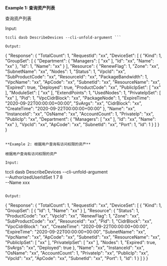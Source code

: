 **Example 1: 查询资产列表**

查询资产列表

Input: 

```
tccli dasb DescribeDevices --cli-unfold-argument ```

Output: 
```
{
    "Response": {
        "TotalCount": 1,
        "RequestId": "xx",
        "DeviceSet": [
            {
                "Kind": 1,
                "GroupSet": [
                    {
                        "Department": {
                            "Managers": [
                                "xx"
                            ],
                            "Id": "xx",
                            "Name": "xx"
                        },
                        "Id": 1,
                        "Name": "xx"
                    }
                ],
                "Resource": {
                    "RenewFlag": 1,
                    "Zone": "xx",
                    "SubnetName": "xx",
                    "Nodes": 1,
                    "Status": 1,
                    "VpcId": "xx",
                    "SubProductCode": "xx",
                    "ResourceId": "xx",
                    "PackageBandwidth": 1,
                    "VpcName": "xx",
                    "ApCode": "xx",
                    "SubnetId": "xx",
                    "ResourceName": "xx",
                    "Expired": true,
                    "Deployed": true,
                    "ProductCode": "xx",
                    "PublicIpSet": [
                        "xx"
                    ],
                    "ModuleSet": [
                        "xx"
                    ],
                    "ExtendPoints": 1,
                    "UsedNodes": 1,
                    "PrivateIpSet": [
                        "xx"
                    ],
                    "Pid": 1,
                    "VpcCidrBlock": "xx",
                    "PackageNode": 1,
                    "ExpireTime": "2020-09-22T00:00:00+00:00",
                    "SvArgs": "xx",
                    "CidrBlock": "xx",
                    "CreateTime": "2020-09-22T00:00:00+00:00"
                },
                "Name": "xx",
                "InstanceId": "xx",
                "OsName": "xx",
                "AccountCount": 1,
                "PrivateIp": "xx",
                "PublicIp": "xx",
                "Department": {
                    "Managers": [
                        "xx"
                    ],
                    "Id": "xx",
                    "Name": "xx"
                },
                "VpcId": "xx",
                "ApCode": "xx",
                "SubnetId": "xx",
                "Port": 1,
                "Id": 1
            }
        ]
    }
}
```

**Example 2: 根据用户查询有访问权限的资产**

根据用户查询有访问权限的资产

Input: 

```
tccli dasb DescribeDevices --cli-unfold-argument  \
    --AuthorizedUserIdSet 1 7 8 \
    --Name xxx
```

Output: 
```
{
    "Response": {
        "TotalCount": 1,
        "RequestId": "xx",
        "DeviceSet": [
            {
                "Kind": 1,
                "GroupSet": [
                    {
                        "Id": 1,
                        "Name": "xx"
                    }
                ],
                "Resource": {
                    "Status": 1,
                    "ProductCode": "xx",
                    "VpcId": "xx",
                    "RenewFlag": 1,
                    "Zone": "xx",
                    "SubProductCode": "xx",
                    "ResourceId": "xx",
                    "Pid": 1,
                    "CidrBlock": "xx",
                    "VpcCidrBlock": "xx",
                    "CreateTime": "2020-09-22T00:00:00+00:00",
                    "ExpireTime": "2020-09-22T00:00:00+00:00",
                    "SubnetName": "xx",
                    "VpcName": "xx",
                    "ApCode": "xx",
                    "SubnetId": "xx",
                    "ResourceName": "xx",
                    "PublicIpSet": [
                        "xx"
                    ],
                    "PrivateIpSet": [
                        "xx"
                    ],
                    "Nodes": 1,
                    "Expired": true,
                    "SvArgs": "xx",
                    "Deployed": true
                },
                "Name": "xx",
                "InstanceId": "xx",
                "OsName": "xx",
                "AccountCount": 1,
                "PrivateIp": "xx",
                "PublicIp": "xx",
                "VpcId": "xx",
                "ApCode": "xx",
                "SubnetId": "xx",
                "Port": 1,
                "Id": 1
            }
        ]
    }
}
```

